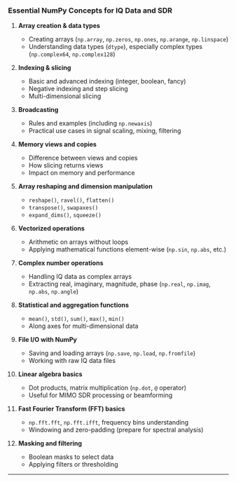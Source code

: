 ### Essential NumPy Concepts for IQ Data and SDR

1. **Array creation & data types**

   * Creating arrays (`np.array`, `np.zeros`, `np.ones`, `np.arange`, `np.linspace`)
   * Understanding data types (`dtype`), especially complex types (`np.complex64`, `np.complex128`)

2. **Indexing & slicing**

   * Basic and advanced indexing (integer, boolean, fancy)
   * Negative indexing and step slicing
   * Multi-dimensional slicing

3. **Broadcasting**

   * Rules and examples (including `np.newaxis`)
   * Practical use cases in signal scaling, mixing, filtering

4. **Memory views and copies**

   * Difference between views and copies
   * How slicing returns views
   * Impact on memory and performance

5. **Array reshaping and dimension manipulation**

   * `reshape()`, `ravel()`, `flatten()`
   * `transpose()`, `swapaxes()`
   * `expand_dims()`, `squeeze()`

6. **Vectorized operations**

   * Arithmetic on arrays without loops
   * Applying mathematical functions element-wise (`np.sin`, `np.abs`, etc.)

7. **Complex number operations**

   * Handling IQ data as complex arrays
   * Extracting real, imaginary, magnitude, phase (`np.real`, `np.imag`, `np.abs`, `np.angle`)

8. **Statistical and aggregation functions**

   * `mean()`, `std()`, `sum()`, `max()`, `min()`
   * Along axes for multi-dimensional data

9. **File I/O with NumPy**

   * Saving and loading arrays (`np.save`, `np.load`, `np.fromfile`)
   * Working with raw IQ data files

10. **Linear algebra basics**

    * Dot products, matrix multiplication (`np.dot`, `@` operator)
    * Useful for MIMO SDR processing or beamforming

11. **Fast Fourier Transform (FFT) basics**

    * `np.fft.fft`, `np.fft.ifft`, frequency bins understanding
    * Windowing and zero-padding (prepare for spectral analysis)

12. **Masking and filtering**

    * Boolean masks to select data
    * Applying filters or thresholding

---

